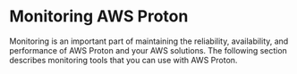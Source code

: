 # Monitoring AWS Proton<a name="monitoring"></a>

Monitoring is an important part of maintaining the reliability, availability, and performance of AWS Proton and your AWS solutions\. The following section describes monitoring tools that you can use with AWS Proton\.